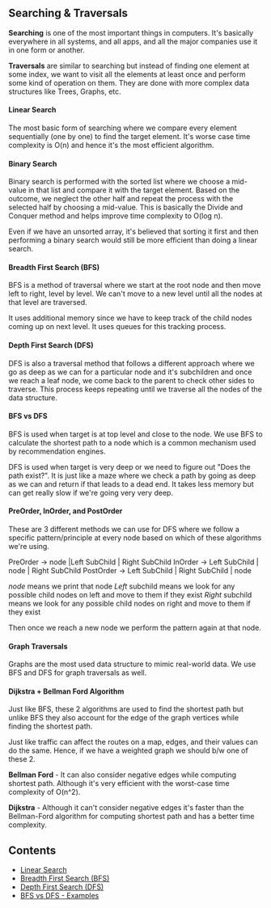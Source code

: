 ## Searching & Traversals

**Searching** is one of the most important things in computers. It's basically everywhere in all systems, and all apps, and all the major companies use it in one form or another.

**Traversals** are similar to searching but instead of finding one element at some index, we want to visit all the elements at least once and perform some kind of operation on them. They are done with more complex data structures like Trees, Graphs, etc.

#### Linear Search

The most basic form of searching where we compare every element sequentially (one by one) to find the target element. It's worse case time complexity is O(n) and hence it's the most efficient algorithm.

#### Binary Search

Binary search is performed with the sorted list where we choose a mid-value in that list and compare it with the target element. Based on the outcome, we neglect the other half and repeat the process with the selected half by choosing a mid-value.
This is basically the Divide and Conquer method and helps improve time complexity to O(log n).

Even if we have an unsorted array, it's believed that sorting it first and then performing a binary search would still be more efficient than doing a linear search.

#### Breadth First Search (BFS)

BFS is a method of traversal where we start at the root node and then move left to right, level by level. We can't move to a new level until all the nodes at that level are traversed.

It uses additional memory since we have to keep track of the child nodes coming up on next level. It uses queues for this tracking process.

#### Depth First Search (DFS)

DFS is also a traversal method that follows a different approach where we go as deep as we can for a particular node and it's subchildren and once we reach a leaf node, we come back to the parent to check other sides to traverse. This process keeps repeating until we traverse all the nodes of the data structure.

#### BFS vs DFS

BFS is used when target is at top level and close to the node. We use BFS to calculate the shortest path to a node which is a common mechanism used by recommendation engines.

DFS is used when target is very deep or we need to figure out "Does the path exist?". It is just like a maze where we check a path by going as deep as we can and return if that leads to a dead end. It takes less memory but can get really slow if we're going very very deep.

#### PreOrder, InOrder, and PostOrder

These are 3 different methods we can use for DFS where we follow a specific pattern/principle at every node based on which of these algorithms we're using.

PreOrder -> node |Left SubChild | Right SubChild
InOrder -> Left SubChild | node | Right SubChild
PostOrder -> Left SubChild | Right SubChild | node

_node_ means we print that node
_Left_ subchild means we look for any possible child nodes on left and move to them if they exist
_Right_ subchild means we look for any possible child nodes on right and move to them if they exist

Then once we reach a new node we perform the pattern again at that node.

#### Graph Traversals

Graphs are the most used data structure to mimic real-world data. We use BFS and DFS for graph traversals as well.

#### Dijkstra + Bellman Ford Algorithm

Just like BFS, these 2 algorithms are used to find the shortest path but unlike BFS they also account for the edge of the graph vertices while finding the shortest path.

Just like traffic can affect the routes on a map, edges, and their values can do the same. Hence, if we have a weighted graph we should b/w one of these 2.

**Bellman Ford** - It can also consider negative edges while computing shortest path. Although it's very efficient with the worst-case time complexity of O(n^2).

**Dijkstra** - Although it can't consider negative edges it's faster than the Bellman-Ford algorithm for computing shortest path and has a better time complexity.

## Contents

- [Linear Search](linear-search.js)
- [Breadth First Search (BFS)](BFS.js)
- [Depth First Search (DFS)](DFS.js)
- [BFS vs DFS - Examples](BFS-vs-DFS.js)
